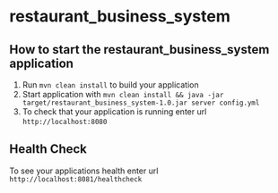 # restaurant_business_system

How to start the restaurant_business_system application
---

1. Run `mvn clean install` to build your application
1. Start application with `mvn clean install && java -jar target/restaurant_business_system-1.0.jar server config.yml`
1. To check that your application is running enter url `http://localhost:8080`

Health Check
---

To see your applications health enter url `http://localhost:8081/healthcheck`
